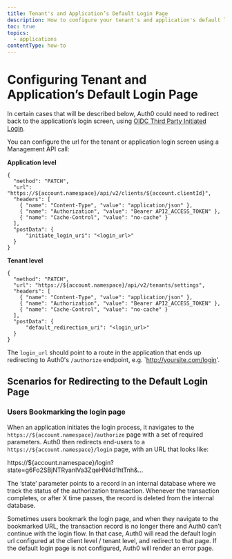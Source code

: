 ```yaml
---
title: Tenant's and Application’s Default Login Page
description: How to configure your tenant's and application's default login page.
toc: true
topics:
  - applications
contentType: how-to
---
```


# Configuring Tenant and Application’s Default Login Page

In certain cases that will be described below, Auth0 could need to redirect back to the application’s login screen, using [OIDC Third Party Initiated Login](https://openid.net/specs/openid-connect-core-1_0.html#ThirdPartyInitiatedLogin).

You can configure the url for the tenant or application login screen using a Management API call:

**Application level**

```har
{
  "method": "PATCH",
  "url": "https://${account.namespace}/api/v2/clients/${account.clientId}",
  "headers": [
    { "name": "Content-Type", "value": "application/json" },
    { "name": "Authorization", "value": "Bearer API2_ACCESS_TOKEN" },
    { "name": "Cache-Control", "value": "no-cache" }
  ],
  "postData": {
      "initiate_login_uri": "<login_url>"
  }
}
```

**Tenant level**

```har
{
  "method": "PATCH",
  "url": "https://${account.namespace}/api/v2/tenants/settings",
  "headers": [
    { "name": "Content-Type", "value": "application/json" },
    { "name": "Authorization", "value": "Bearer API2_ACCESS_TOKEN" },
    { "name": "Cache-Control", "value": "no-cache" }
  ],
  "postData": {
      "default_redirection_uri": "<login_url>"
  }
}
```

The `login_url` should point to a route in the application that ends up redirecting to Auth0's `/authorize` endpoint, e.g. `http://yoursite.com/login'.

## Scenarios for Redirecting to the Default Login Page

### Users Bookmarking the login page

When an application initiates the login process, it navigates to the `https://${account.namespace}/authorize` page with a set of required parameters. Auth0 then redirects end-users to a `https://${account.namespace}/login` page, with an URL that looks like:

https://${account.namespace}/login?state=g6Fo2SBjNTRyanlVa3ZqeHN4d1htTnh&...

The ‘state’ parameter points to a record in an internal database where we track the status of the authorization transaction. Whenever the transaction completes, or after X time passes, the record is deleted from the internal database.

Sometimes users bookmark the login page, and when they navigate to the bookmarked URL, the transaction record is no longer there and Auth0 can’t continue with the login flow. In that case, Auth0 will read the default login url configured at the client level / tenant level, and redirect to that page. If the default login page is not configured, Auth0 will render an error page.
